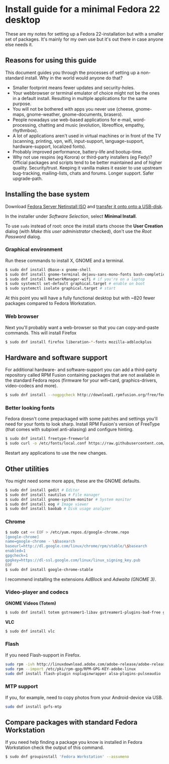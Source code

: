 # Install guide for a minimal Fedora 22 desktop

These are my notes for setting up a Fedora 22-installation but with a smaller set of packages. It's mainly for my own use but it's out there in case anyone else needs it.

## Reasons for using this guide

This document guides you through the processes of setting up a non-standard install. Why in the world would anyone do that?

- Smaller footprint means fewer updates and security-holes.
- Your webbrowser or terminal emulator of choice might not be the ones in a default install. Resulting in multiple applications for the same purpose.
- You will not be bothered with apps you never use (cheese, gnome-maps, gnome-weather, gnome-documents, brasero).
- People nowadays use web-based applications for e-mail, word-processing, chatting and music (evolution, libreoffice, empathy, rhythmbox).
- A lot of applications aren't used in virtual machines or in front of the TV (scanning, printing, vpn, wifi, input-support, language-support, hardware-support, localized fonts).
- Probably improved performance, battery-life and bootup-time.
- Why not use respins (eg Korora) or third-party installers (eg Fedy)? Official packages and scripts tend to be better maintained and of higher quality. Security/trust. Keeping it vanilla makes it easier to use upstream bug-tracking, mailing-lists, chats and forums. Longer support. Safer upgrade-path.

## Installing the base system

Download [Fedora Server Netinstall ISO](https://getfedora.org/en/server/download/) and [transfer it onto onto a USB-disk](http://docs.fedoraproject.org/en-US/Fedora/21/html/Installation_Guide/sect-preparing-boot-media.html).

In the installer under *Software Selection*, select **Minimal Install**.

To use `sudo` instead of root: once the install starts choose the **User Creation** dialog (with *Make this user administrator* checked), don't use the *Root Password* dialog.

### Graphical environment

Run these commands to install X, GNOME and a terminal.

```sh
$ sudo dnf install @base-x gnome-shell
$ sudo dnf install gnome-terminal dejavu-sans-mono-fonts bash-completion # terminal
$ sudo dnf install NetworkManager-wifi # if you're on a laptop
$ sudo systemctl set-default graphical.target # enable on boot
$ sudo systemctl isolate graphical.target # start
```

At this point you will have a fully functional desktop but with ~820 fewer packages compared to Fedora Workstation.

### Web browser

Next you'll probably want a web-browser so that you can copy-and-paste commands. This will install Firefox

```sh
$ sudo dnf install firefox liberation-*-fonts mozilla-adblockplus
```

## Hardware and software support

For additional hardware- and software-support you can add a third-party repository called RPM Fusion containing packages that are not available in the standard Fedora repos (firmware for your wifi-card, graphics-drivers, video-codecs and more).

```sh
$ sudo dnf install --nogpgcheck http://download1.rpmfusion.org/free/fedora/rpmfusion-free-release-$(rpm -E %fedora).noarch.rpm http://download1.rpmfusion.org/nonfree/fedora/rpmfusion-nonfree-release-$(rpm -E %fedora).noarch.rpm
```

### Better looking fonts

Fedora doesn't come prepackaged with some patches and settings you'll need for your fonts to look sharp. Install RPM Fusion's version of FreeType (that comes with subpixel anti-aliasing) and configure hinting.

```sh
$ sudo dnf install freetype-freeworld
$ sudo curl -o /etc/fonts/local.conf https://raw.githubusercontent.com/benmat/fedora-install/master/fontconfig.xml
```

Restart any applications to use the new changes.

## Other utilities

You might need some more apps, these are the GNOME defaults.

```sh
$ sudo dnf install gedit # Editor
$ sudo dnf install nautilus # File manager
$ sudo dnf install gnome-system-monitor # System monitor
$ sudo dnf install eog # Image viewer
$ sudo dnf install baobab # Disk usage analyzer
```

### Chrome

```sh
$ sudo cat << EOF > /etc/yum.repos.d/google-chrome.repo
[google-chrome]
name=google-chrome - \$basearch
baseurl=http://dl.google.com/linux/chrome/rpm/stable/\$basearch
enabled=1
gpgcheck=1
gpgkey=https://dl-ssl.google.com/linux/linux_signing_key.pub
EOF
$ sudo dnf install google-chrome-stable
```

I recommend installing the extensions *AdBlock* and *Adwaita (GNOME 3)*.

### Video-player and codecs

**GNOME Videos (Totem)**

```sh
$ sudo dnf install totem gstreamer1-libav gstreamer1-plugins-bad-free gstreamer1-plugins-bad-freeworld gstreamer1-plugins-good gstreamer1-plugins-ugly gstreamer1-vaapi
```

**VLC**

```sh
$ sudo dnf install vlc
```

### Flash

If you need Flash-support in Firefox.

```sh
sudo rpm -ivh http://linuxdownload.adobe.com/adobe-release/adobe-release-x86_64-1.0-1.noarch.rpm
sudo rpm --import /etc/pki/rpm-gpg/RPM-GPG-KEY-adobe-linux
sudo dnf install flash-plugin nspluginwrapper alsa-plugins-pulseaudio
```

### MTP support

If you, for example, need to copy photos from your Android-device via USB.

```sh
sudo dnf install gvfs-mtp
```

## Compare packages with standard Fedora Workstation

If you need help finding a package you know is installed in Fedora Workstation check the output of this command.

```sh
$ sudo dnf groupinstall 'Fedora Workstation' --assumeno
```
